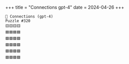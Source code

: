 +++
title = "Connections gpt-4"
date = 2024-04-26
+++

```text
🤖 Connections (gpt-4) 
Puzzle #320
🟨🟨🟨🟨
🟦🟦🟦🟦
🟪🟪🟪🟩
🟪🟪🟪🟩
🟪🟪🟪🟪
🟩🟩🟩🟩
```
